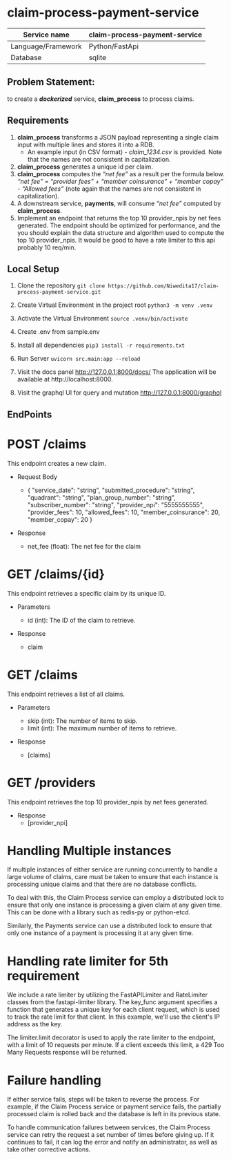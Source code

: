 # claim-process-payment-service

| Service name      | claim-process-payment-service |
|-------------------|-------------------------------|
| Language/Framework| Python/FastApi                |
| Database          | sqlite                        |

## Problem Statement: 
to create a **_dockerized_** service, **claim_process**  to process claims. 

## Requirements
1. **claim_process** transforms a JSON payload representing a single claim input with multiple lines and stores it into a RDB.
   - An example input (in CSV format) - *claim_1234.csv* is provided. Note that the names are not consistent in capitalization.
2. **claim_process** generates a unique id per claim.
3. **claim_process** computes the *“net fee”* as a result per the formula below.
*“net fee” = “provider fees” + “member coinsurance” + “member copay” - “Allowed fees”* (note again that the names are not consistent in capitalization).
4. A downstream service, **payments**, will consume *“net fee”* computed by **claim_process**.
5. Implement an endpoint that returns the top 10 provider_npis by net fees generated. The endpoint should be optimized for performance, and the you should explain the data structure and algorithm used to compute the top 10 provider_npis. It would be good to have a rate limiter to this api probably 10 req/min.

## Local Setup
1. Clone the repository
   ```git clone https://github.com/Niwedita17/claim-process-payment-service.git```
   
2. Create Virtual Environment in the project root
   ```python3 -m venv .venv```
3. Activate the Virtual Environment
   ```source .venv/bin/activate```

4. Create .env from sample.env

5. Install all dependencies
   ```pip3 install -r requirements.txt```

6. Run Server
    ```uvicorn src.main:app --reload```

7. Visit the docs panel http://127.0.0.1:8000/docs/
   The application will be available at http://localhost:8000.

8. Visit the graphql UI for query and mutation http://127.0.0.1:8000/graphql

## EndPoints
# POST /claims
This endpoint creates a new claim.

- Request Body
   - {
         "service_date": "string",
         "submitted_procedure": "string",
         "quadrant": "string",
         "plan_group_number": "string",
         "subscriber_number": "string",
         "provider_npi": "5555555555",
         "provider_fees": 10,
         "allowed_fees": 10,
         "member_coinsurance": 20,
         "member_copay": 20
      }

- Response
   - net_fee (float): The net fee for the claim

# GET /claims/{id}
This endpoint retrieves a specific claim by its unique ID.

- Parameters
   - id (int): The ID of the claim to retrieve.

- Response
   - claim

# GET /claims
This endpoint retrieves a list of all claims.

- Parameters

   - skip (int): The number of items to skip.
   - limit (int): The maximum number of items to retrieve.
- Response
   - [claims]


# GET /providers
This endpoint retrieves the top 10 provider_npis by net fees generated.

- Response
   - [provider_npi]


# Handling Multiple instances
If multiple instances of either service are running concurrently to handle a large volume of claims, care must be taken to ensure that each instance is processing unique claims and that there are no database conflicts.

To deal with this, the Claim Process service can employ a distributed lock to ensure that only one instance is processing a given claim at any given time. This can be done with a library such as redis-py or python-etcd.

Similarly, the Payments service can use a distributed lock to ensure that only one instance of a payment is processing it at any given time.

# Handling rate limiter for 5th requirement
We include a rate limiter by utilizing the FastAPILimiter and RateLimiter classes from the fastapi-limiter library. The key_func argument specifies a function that generates a unique key for each client request, which is used to track the rate limit for that client. In this example, we'll use the client's IP address as the key.

The limiter.limit decorator is used to apply the rate limiter to the endpoint, with a limit of 10 requests per minute. If a client exceeds this limit, a 429 Too Many Requests response will be returned.


# Failure handling
If either service fails, steps will be taken to reverse the process. For example, if the Claim Process service or payment service fails, the partially processed claim is rolled back and the database is left in its previous state. 

To handle communication failures between services, the Claim Process service can retry the request a set number of times before giving up. If it continues to fail, it can log the error and notify an administrator, as well as take other corrective actions.
